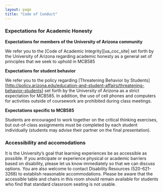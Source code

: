 ```yaml
---
layout: page
title: "Code of Conduct"
---
```


### Expectations for Academic Honesty

**Expectations for members of the University of Arizona community**

We refer you to the [Code of Academic Integrity][ua_coc_site] set forth by the University of Arizona regarding academic honesty as a general set of principles that we seek to uphold in MCB585

**Expectations for student behavior**

We refer you to the policy regarding [Threatening Behavior by Students][http://policy.arizona.edu/education-and-student-affairs/threatening-behavior-students] set forth by the University of Arizona as a strict expectation for MCB585. In addition, the use of cell phones and computers for activities outside of coursework are prohibited during class meetings.

**Expectations specific to MCB585**

Students are encouraged to work together on the critical thinking exercises, but out-of-class assignments must be completed by each student individually (students may advise their partner on the final presentation).

### Accessibility and accomodations

It is the University’s goal that learning experiences be as accessible as possible. If you anticipate or experience physical or academic barriers based on disability, please let us know immediately so that we can discuss options. You are also welcome to contact Disability Resources (520-621-3268) to establish reasonable accommodations. Please be aware that the accessible table and chairs in this room should remain available for students who find that standard classroom seating is not usable.
